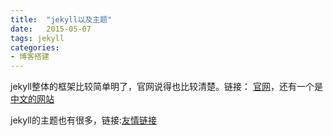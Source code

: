 ```yaml
---
title:  "jekyll以及主题"
date:   2015-05-07
tags: jekyll
categories: 
- 博客搭建
---
```


jekyll整体的框架比较简单明了，官网说得也比较清楚。链接： [官网](http://jekyllrb.com/)，还有一个是[中文的网站](http://jekyllcn.com/)

jekyll的主题也有很多，链接:[友情链接](http://jekyllcn.com/docs/sites/)

